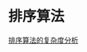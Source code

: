 # 排序算法

[排序算法的复杂度分析](https://cdn.nlark.com/yuque/0/2021/png/202915/1637219324583-c59c4fad-dd74-47ae-bd99-60f65a2b0f1e.png?x-oss-process=image%2Fresize%2Cw_750%2Climit_0)
